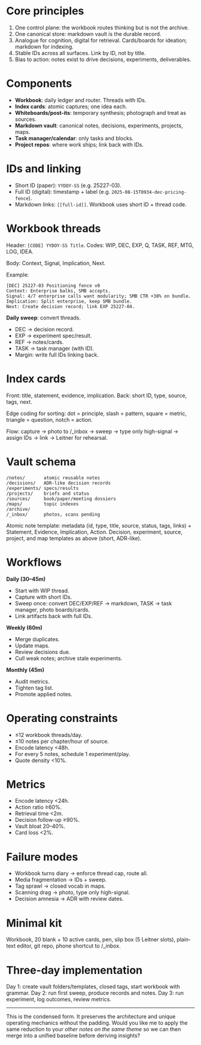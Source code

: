# Core principles

1. One control plane: the workbook routes thinking but is not the archive.
2. One canonical store: markdown vault is the durable record.
3. Analogue for cognition, digital for retrieval. Cards/boards for ideation; markdown for indexing.
4. Stable IDs across all surfaces. Link by ID, not by title.
5. Bias to action: notes exist to drive decisions, experiments, deliverables.

# Components

* **Workbook**: daily ledger and router. Threads with IDs.
* **Index cards**: atomic captures; one idea each.
* **Whiteboards/post-its**: temporary synthesis; photograph and treat as sources.
* **Markdown vault**: canonical notes, decisions, experiments, projects, maps.
* **Task manager/calendar**: only tasks and blocks.
* **Project repos**: where work ships; link back with IDs.

# IDs and linking

* Short ID (paper): `YYDOY-SS` (e.g. 25227-03).
* Full ID (digital): timestamp + label (e.g. `2025-08-15T0934-dec-pricing-fence`).
* Markdown links: `[[full-id]]`. Workbook uses short ID + thread code.

# Workbook threads

Header: `[CODE] YYDOY-SS Title`.
Codes: WIP, DEC, EXP, Q, TASK, REF, MTG, LOG, IDEA.

Body: Context, Signal, Implication, Next.

Example:

```
[DEC] 25227-03 Positioning fence v0
Context: Enterprise balks, SMB accepts.
Signal: 4/7 enterprise calls want modularity; SMB CTR +38% on bundle.
Implication: Split enterprise, keep SMB bundle.
Next: Create decision record; link EXP 25227-04.
```

**Daily sweep**: convert threads.

* DEC → decision record.
* EXP → experiment spec/result.
* REF → notes/cards.
* TASK → task manager (with ID).
* Margin: write full IDs linking back.

# Index cards

Front: title, statement, evidence, implication.
Back: short ID, type, source, tags, next.

Edge coding for sorting: dot = principle, slash = pattern, square = metric, triangle = question, notch = action.

Flow: capture → photo to /\_inbox → sweep → type only high-signal → assign IDs → link → Leitner for rehearsal.

# Vault schema

```
/notes/       atomic reusable notes
/decisions/   ADR-like decision records
/experiments/ specs/results
/projects/    briefs and status
/sources/     book/paper/meeting dossiers
/maps/        topic indexes
/archive/
/_inbox/      photos, scans pending
```

Atomic note template: metadata (id, type, title, source, status, tags, links) + Statement, Evidence, Implication, Action.
Decision, experiment, source, project, and map templates as above (short, ADR-like).

# Workflows

**Daily (30–45m)**

* Start with WIP thread.
* Capture with short IDs.
* Sweep once: convert DEC/EXP/REF → markdown, TASK → task manager, photo boards/cards.
* Link artifacts back with full IDs.

**Weekly (60m)**

* Merge duplicates.
* Update maps.
* Review decisions due.
* Cull weak notes; archive stale experiments.

**Monthly (45m)**

* Audit metrics.
* Tighten tag list.
* Promote applied notes.

# Operating constraints

* ≤12 workbook threads/day.
* ≤10 notes per chapter/hour of source.
* Encode latency <48h.
* For every 5 notes, schedule 1 experiment/play.
* Quote density <10%.

# Metrics

* Encode latency <24h.
* Action ratio ≥60%.
* Retrieval time <2m.
* Decision follow-up ≥90%.
* Vault bloat 20–40%.
* Card loss <2%.

# Failure modes

* Workbook turns diary → enforce thread cap, route all.
* Media fragmentation → IDs + sweep.
* Tag sprawl → closed vocab in maps.
* Scanning drag → photo, type only high-signal.
* Decision amnesia → ADR with review dates.

# Minimal kit

Workbook, 20 blank + 10 active cards, pen, slip box (5 Leitner slots), plain-text editor, git repo, phone shortcut to /\_inbox.

# Three-day implementation

Day 1: create vault folders/templates, closed tags, start workbook with grammar.
Day 2: run first sweep, produce records and notes.
Day 3: run experiment, log outcomes, review metrics.

---

This is the condensed form. It preserves the architecture and unique operating mechanics without the padding. Would you like me to apply the same reduction to your *other notes on the same theme* so we can then merge into a unified baseline before deriving insights?
